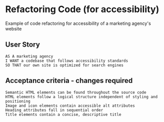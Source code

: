 # **Refactoring Code** (for accessibility)
Example of code refactoring for accessibility of a marketing agency's website

## User Story

```
AS A marketing agency
I WANT a codebase that follows accessibility standards
SO THAT our own site is optimized for search engines
```

## Acceptance criteria - changes required

```
Semantic HTML elements can be found throughout the source code
HTML elements follow a logical structure independent of styling and positioning
Image and icon elements contain accessible alt attributes
Heading attributes fall in sequential order
Title elements contain a concise, descriptive title
```
